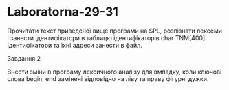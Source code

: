 # Laboratorna-29-31

Прочитати текст приведеної вище програми на SPL, розпізнати лексеми і занести ідентифікатори в таблицю ідентифікаторів char TNM[400]. Ідентифікатори та їхні адреси занести в файл. 

Завдання 2

Внести зміни в програму лексичного аналізу для вмпадку, коли ключові слова begin, end замінені відповідно на ліву та праву фігурні дужки.
